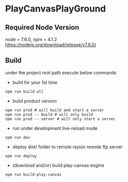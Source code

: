 # PlayCanvasPlayGround

## Required Node Version
node = 7.6.0, npm = 4.1.2    
https://nodejs.org/download/release/v7.6.0/

## Build
under the project root path execute below commands

* build for your 1st time
```
npm run build-all
```

* build product version
```
npm run prod # will build and start a server
npm run prod -- build # will only build
npm run prod -- server # will only start a server
```

* run under development live-reload mode
```
npm run dev
```

* deploy dist/ folder to remote rayion remote ftp server
```
npm run deploy
```

* (download and/or) build play-canvas engine
```
npm run build-play-canvas
```
